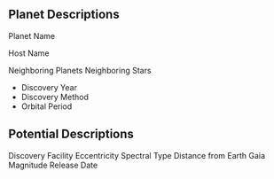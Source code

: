 ## Planet Descriptions
Planet Name

Host Name

Neighboring Planets
Neighboring Stars
- Discovery Year
- Discovery Method
- Orbital Period

## Potential Descriptions
Discovery Facility
Eccentricity
Spectral Type
Distance from Earth
Gaia Magnitude
Release Date